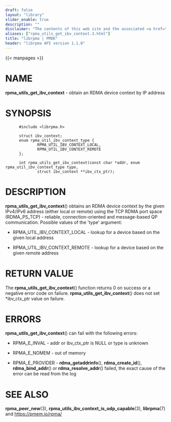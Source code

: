 ```yaml
---
draft: false
layout: "library"
slider_enable: true
description: ""
disclaimer: "The contents of this web site and the associated <a href=\"https://github.com/pmem\">GitHub repositories</a> are BSD-licensed open source."
aliases: ["rpma_utils_get_ibv_context.3.html"]
title: "librpma | PMDK"
header: "librpma API version 1.1.0"
---
```

{{< manpages >}}

[comment]: <> (SPDX-License-Identifier: BSD-3-Clause)
[comment]: <> (Copyright 2020-2022, Intel Corporation)

# NAME

**rpma_utils_get_ibv_context** - obtain an RDMA device context by IP
address

# SYNOPSIS

          #include <librpma.h>

          struct ibv_context;
          enum rpma_util_ibv_context_type {
                  RPMA_UTIL_IBV_CONTEXT_LOCAL,
                  RPMA_UTIL_IBV_CONTEXT_REMOTE
          };

          int rpma_utils_get_ibv_context(const char *addr, enum rpma_util_ibv_context_type type,
                  struct ibv_context **ibv_ctx_ptr);

# DESCRIPTION

**rpma_utils_get_ibv_context**() obtains an RDMA device context by the
given IPv4/IPv6 address (either local or remote) using the TCP RDMA port
space (RDMA_PS_TCP) - reliable, connection-oriented and message-based QP
communication. Possible values of the \'type\' argument:

-   RPMA_UTIL_IBV_CONTEXT_LOCAL - lookup for a device based on the given
    local address

-   RPMA_UTIL_IBV_CONTEXT_REMOTE - lookup for a device based on the
    given remote address

# RETURN VALUE

The **rpma_utils_get_ibv_context**() function returns 0 on success or a
negative error code on failure. **rpma_utils_get_ibv_context**() does
not set \*ibv_ctx_ptr value on failure.

# ERRORS

**rpma_utils_get_ibv_context**() can fail with the following errors:

-   RPMA_E\_INVAL - addr or ibv_ctx_ptr is NULL or type is unknown

-   RPMA_E\_NOMEM - out of memory

-   RPMA_E\_PROVIDER - **rdma_getaddrinfo**(), **rdma_create_id**(),
    **rdma_bind_addr**() or **rdma_resolve_addr**() failed, the exact
    cause of the error can be read from the log

# SEE ALSO

**rpma_peer_new**(3), **rpma_utils_ibv_context_is_odp_capable**(3),
**librpma**(7) and https://pmem.io/rpma/
